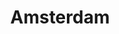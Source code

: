 ---
layout: citytemp
title: Amsterdam
header: Amsterdam

images:
- slideimg: /img/slideAmsterdam1.jpg
  slidehead: Vibrant
  slidetext: Bustling nightlife, lively festivals, colorful markets, diverse culture, thriving art scene, energetic atmosphere.

- slideimg: /img/slideAmsterdam2.jpg
  slidehead: Historic
  slidetext: Anne Frank House, 17th-century Golden Age, grand museums, centuries-old buildings, rich maritime history, Rembrandt’s legacy.

- slideimg: /img/slideAmsterdam3.jpg
  slidehead: Picturesque
  slidetext: Iconic canals, narrow houses, cobblestone streets, flower markets, charming bridges, serene boat rides.


text:
- header: Overview
  body: Amsterdam, the capital of the Netherlands, is renowned for its historic canals, artistic heritage, and vibrant culture. Founded in the 12th century as a fishing village, it grew into one of Europe’s major trading hubs during the Dutch Golden Age. The city is famous for landmarks like the Anne Frank House, Van Gogh Museum, and the Rijksmuseum. With picturesque streets, a network of cycling paths, and an open-minded atmosphere, Amsterdam attracts millions of visitors each year. Its blend of historic charm and modern innovation makes it a dynamic hub for art, culture, and business.

- header: Things to do!
  body: Amsterdam offers a variety of attractions for all types of visitors. Explore the iconic canal cruises, which provide a scenic view of the city's charming waterways. Visit world-class museums like the Rijksmuseum, Van Gogh Museum, and the poignant Anne Frank House. Take a stroll or bike through the beautiful Vondelpark. Discover the Jordaan district for its narrow streets, art galleries, and cozy cafés. For nightlife, explore the lively Leidseplein or Rembrandtplein. The Albert Cuyp Market is great for local food and shopping, while the Heineken Experience offers a fun tour of the city's brewing heritage.

- header: Best Time For Amsterdam!
  body: The ideal time to visit Amsterdam is between April and May or September and November, just before or after the busy summer tourist season. During these months, you'll encounter fewer crowds, enjoy relatively mild weather (though the city's climate can be unpredictable), and experience Amsterdam in a more relaxed, authentic way, as the locals do. However, if you're looking for budget-friendly deals and don't mind colder temperatures ranging from the 30s to 40s (°F), a winter trip could be a great option.
  img: /img/tempAmsterdam.jpg




hotell:
  - img: /img/amsterdamhtl1.jpg
    hotellh: De L'Europe Amsterdam
    hotellt: "A place for those who appreciate authenticity and luxurious hospitality, and are eager to embrace Amsterdam’s rich heritage in the most elegant way since 1896."
    link: https://www.deleurope.com/

  - img: /img/amsterdamhtl2.jpg
    hotellh: Conservatorium Hotel
    hotellt: "In a captivating setting, where vibrant elegance meets cultural richness, discover a location like no other. The city’s crown jewels – the Van Gogh Museum, the Royal Concert Hall, Rijksmuseum, Vondelpark, and Amsterdam’s most indulgent shopping – are just steps away. Adjacent to the cultural epicentre of the Museum Quarter, the regal Conservatorium hotel seamlessly blends the charm of the past with the allure of the present, as it continues to be crowned as the Netherlands’ number one luxury hotel."
    link: https://www.conservatoriumhotel.com/?utm_medium=referral&utm_source=tripadvisor&utm_campaign=business_advantage_home

  - img: /img/amsterdamhtl3.jpg
    hotellh: Sofitel Legend The Grand Amsterdam
    hotellt: "Welcome at Sofitel Legend The Grand Amsterdam! Located between two historical canals in the heart of the city, The Grand boasts a rich history. From a 15th-century convent to royal lodgings to Dutch admiralty headquarters to the city hall of Amsterdam. The Grand offers five-star luxury in a unique ‘Amsterdam’ ambiance, furnished with French elegance and grandeur."
    link: https://www.sofitel-legend-thegrand.com/

hooh:
  - img: /img/amsterdamhtl1.jpg
    headdd: De L'Europe Amsterdam
    txt: "A place for those who appreciate authenticity and luxurious hospitality, and are eager to embrace Amsterdam’s rich heritage in the most elegant way since 1896."
    linko: https://www.deleurope.com/
  - img: /img/amsterdamhtl2.jpg
    headdd: Conservatorium Hotel
    txt: "In a captivating setting, where vibrant elegance meets cultural richness, discover a location like no other. The city’s crown jewels – the Van Gogh Museum, the Royal Concert Hall, Rijksmuseum, Vondelpark, and Amsterdam’s most indulgent shopping – are just steps away. Adjacent to the cultural epicentre of the Museum Quarter, the regal Conservatorium hotel seamlessly blends the charm of the past with the allure of the present, as it continues to be crowned as the Netherlands’ number one luxury hotel."
    linko: https://www.conservatoriumhotel.com/?utm_medium=referral&utm_source=tripadvisor&utm_campaign=business_advantage_home
  - img: /img/amsterdamhtl3.jpg
    headdd:  Sofitel Legend The Grand Amsterdam
    txt: "Welcome at Sofitel Legend The Grand Amsterdam! Located between two historical canals in the heart of the city, The Grand boasts a rich history. From a 15th-century convent to royal lodgings to Dutch admiralty headquarters to the city hall of Amsterdam. The Grand offers five-star luxury in a unique ‘Amsterdam’ ambiance, furnished with French elegance and grandeur."
    linko: https://www.sofitel-legend-thegrand.com/
    

---